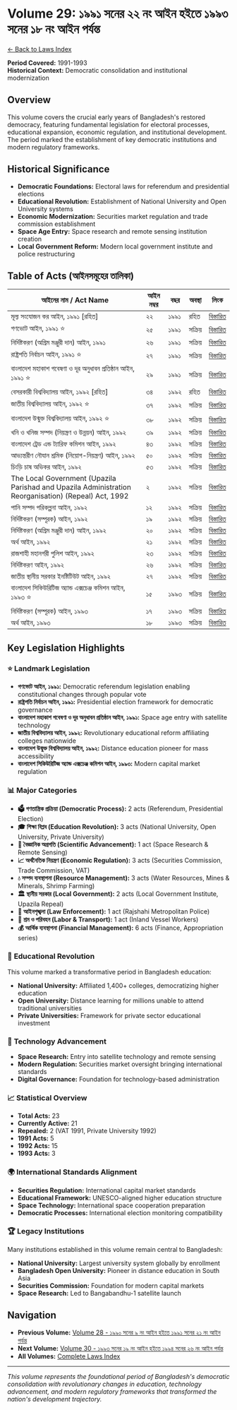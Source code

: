 # Volume 29: ১৯৯১ সনের ২২ নং আইন হইতে ১৯৯৩ সনের ১৮ নং আইন পর্যন্ত

[← Back to Laws Index](../index.md)

**Period Covered:** 1991-1993  
**Historical Context:** Democratic consolidation and institutional modernization

## Overview

This volume covers the crucial early years of Bangladesh's restored democracy, featuring fundamental legislation for electoral processes, educational expansion, economic regulation, and institutional development. The period marked the establishment of key democratic institutions and modern regulatory frameworks.

## Historical Significance

- **Democratic Foundations:** Electoral laws for referendum and presidential elections
- **Educational Revolution:** Establishment of National University and Open University systems
- **Economic Modernization:** Securities market regulation and trade commission establishment
- **Space Age Entry:** Space research and remote sensing institution creation
- **Local Government Reform:** Modern local government institute and police restructuring

## Table of Acts (আইনসমূহের তালিকা)

| আইনের নাম / Act Name | আইন নম্বর | বছর | অবস্থা | লিংক |
|---------------------|------------|------|-------|------|
| মূল্য সংযোজন কর আইন, ১৯৯১ [রহিত] | ২২ | ১৯৯১ | রহিত | [বিস্তারিত](act-details-1991-22.md) |
| গণভোট আইন, ১৯৯১ ⭐ | ২৫ | ১৯৯১ | সক্রিয় | [বিস্তারিত](act-details-1991-25.md) |
| নির্দিষ্টকরণ (অগ্রিম মঞ্জুরী দান) আইন, ১৯৯১ | ২৬ | ১৯৯১ | সক্রিয় | [বিস্তারিত](act-details-1991-26.md) |
| রাষ্ট্রপতি নির্বাচন আইন, ১৯৯১ ⭐ | ২৭ | ১৯৯১ | সক্রিয় | [বিস্তারিত](act-details-1991-27.md) |
| বাংলাদেশ মহাকাশ গবেষণা ও দূর অনুধাবন প্রতিষ্ঠান আইন, ১৯৯১ ⭐ | ২৯ | ১৯৯১ | সক্রিয় | [বিস্তারিত](act-details-1991-29.md) |
| বেসরকারী বিশ্ববিদ্যালয় আইন, ১৯৯২ [রহিত] | ৩৪ | ১৯৯২ | রহিত | [বিস্তারিত](act-details-1992-34.md) |
| জাতীয় বিশ্ববিদ্যালয় আইন, ১৯৯২ ⭐ | ৩৭ | ১৯৯২ | সক্রিয় | [বিস্তারিত](act-details-1992-37.md) |
| বাংলাদেশ উন্মুক্ত বিশ্ববিদ্যালয় আইন, ১৯৯২ ⭐ | ৩৮ | ১৯৯২ | সক্রিয় | [বিস্তারিত](act-details-1992-38.md) |
| খনি ও খনিজ সম্পদ (নিয়ন্ত্রণ ও উন্নয়ন) আইন, ১৯৯২ | ৩৯ | ১৯৯২ | সক্রিয় | [বিস্তারিত](act-details-1992-39.md) |
| বাংলাদেশ ট্রেড এন্ড ট্যারিফ কমিশন আইন, ১৯৯২ | ৪৩ | ১৯৯২ | সক্রিয় | [বিস্তারিত](act-details-1992-43.md) |
| আভ্যন্তরীণ নৌযান শ্রমিক (নিয়োগ-নিয়ন্ত্রণ) আইন, ১৯৯২ | ৫০ | ১৯৯২ | সক্রিয় | [বিস্তারিত](act-details-1992-50.md) |
| চিংড়ি চাষ অভিকর আইন, ১৯৯২ | ৫৩ | ১৯৯২ | সক্রিয় | [বিস্তারিত](act-details-1992-53.md) |
| The Local Government (Upazila Parishad and Upazila Administration Reorganisation) (Repeal) Act, 1992 | ২ | ১৯৯২ | সক্রিয় | [বিস্তারিত](act-details-1992-2.md) |
| পানি সম্পদ পরিকল্পনা আইন, ১৯৯২ | ১২ | ১৯৯২ | সক্রিয় | [বিস্তারিত](act-details-1992-12.md) |
| নির্দিষ্টকরণ (সম্পূরক) আইন, ১৯৯২ | ১৯ | ১৯৯২ | সক্রিয় | [বিস্তারিত](act-details-1992-19.md) |
| নির্দিষ্টকরণ (অগ্রিম মঞ্জুরী দান) আইন, ১৯৯২ | ২০ | ১৯৯২ | সক্রিয় | [বিস্তারিত](act-details-1992-20.md) |
| অর্থ আইন, ১৯৯২ | ২১ | ১৯৯২ | সক্রিয় | [বিস্তারিত](act-details-1992-21.md) |
| রাজশাহী মহানগরী পুলিশ আইন, ১৯৯২ | ২৩ | ১৯৯২ | সক্রিয় | [বিস্তারিত](act-details-1992-23.md) |
| নির্দিষ্টকরণ আইন, ১৯৯২ | ২৬ | ১৯৯২ | সক্রিয় | [বিস্তারিত](act-details-1992-26.md) |
| জাতীয় স্থানীয় সরকার ইনষ্টিটিউট আইন, ১৯৯২ | ২৭ | ১৯৯২ | সক্রিয় | [বিস্তারিত](act-details-1992-27.md) |
| বাংলাদেশ সিকিউরিটিজ অ্যান্ড এক্সচেঞ্জ কমিশন আইন, ১৯৯৩ ⭐ | ১৫ | ১৯৯৩ | সক্রিয় | [বিস্তারিত](act-details-1993-15.md) |
| নির্দিষ্টকরণ (সম্পূরক) আইন, ১৯৯৩ | ১৭ | ১৯৯৩ | সক্রিয় | [বিস্তারিত](act-details-1993-17.md) |
| অর্থ আইন, ১৯৯৩ | ১৮ | ১৯৯৩ | সক্রিয় | [বিস্তারিত](act-details-1993-18.md) |

## Key Legislation Highlights

### ⭐ **Landmark Legislation**

- **গণভোট আইন, ১৯৯১:** Democratic referendum legislation enabling constitutional changes through popular vote
- **রাষ্ট্রপতি নির্বাচন আইন, ১৯৯১:** Presidential election framework for democratic governance
- **বাংলাদেশ মহাকাশ গবেষণা ও দূর অনুধাবন প্রতিষ্ঠান আইন, ১৯৯১:** Space age entry with satellite technology
- **জাতীয় বিশ্ববিদ্যালয় আইন, ১৯৯২:** Revolutionary educational reform affiliating colleges nationwide
- **বাংলাদেশ উন্মুক্ত বিশ্ববিদ্যালয় আইন, ১৯৯২:** Distance education pioneer for mass accessibility
- **বাংলাদেশ সিকিউরিটিজ অ্যান্ড এক্সচেঞ্জ কমিশন আইন, ১৯৯৩:** Modern capital market regulation

### 📊 **Major Categories**

- **🗳️ গণতান্ত্রিক প্রক্রিয়া (Democratic Process):** 2 acts (Referendum, Presidential Election)
- **🎓 শিক্ষা বিপ্লব (Education Revolution):** 3 acts (National University, Open University, Private University)
- **🚀 বৈজ্ঞানিক অগ্রগতি (Scientific Advancement):** 1 act (Space Research & Remote Sensing)
- **📈 অর্থনৈতিক নিয়ন্ত্রণ (Economic Regulation):** 3 acts (Securities Commission, Trade Commission, VAT)
- **💧 সম্পদ ব্যবস্থাপনা (Resource Management):** 3 acts (Water Resources, Mines & Minerals, Shrimp Farming)
- **🏛️ স্থানীয় সরকার (Local Government):** 2 acts (Local Government Institute, Upazila Repeal)
- **👮 আইনশৃঙ্খলা (Law Enforcement):** 1 act (Rajshahi Metropolitan Police)
- **🚢 শ্রম ও পরিবহন (Labor & Transport):** 1 act (Inland Vessel Workers)
- **💰 আর্থিক ব্যবস্থাপনা (Financial Management):** 6 acts (Finance, Appropriation series)

### 🌟 **Educational Revolution**

This volume marked a transformative period in Bangladesh education:
- **National University:** Affiliated 1,400+ colleges, democratizing higher education
- **Open University:** Distance learning for millions unable to attend traditional universities
- **Private Universities:** Framework for private sector educational investment

### 🚀 **Technology Advancement**

- **Space Research:** Entry into satellite technology and remote sensing
- **Modern Regulation:** Securities market oversight bringing international standards
- **Digital Governance:** Foundation for technology-based administration

### 📈 **Statistical Overview**

- **Total Acts:** 23
- **Currently Active:** 21
- **Repealed:** 2 (VAT 1991, Private University 1992)
- **1991 Acts:** 5
- **1992 Acts:** 15
- **1993 Acts:** 3

### 🌍 **International Standards Alignment**

- **Securities Regulation:** International capital market standards
- **Educational Framework:** UNESCO-aligned higher education structure
- **Space Technology:** International space cooperation preparation
- **Democratic Processes:** International election monitoring compatibility

### 🏆 **Legacy Institutions**

Many institutions established in this volume remain central to Bangladesh:
- **National University:** Largest university system globally by enrollment
- **Bangladesh Open University:** Pioneer in distance education in South Asia
- **Securities Commission:** Foundation for modern capital markets
- **Space Research:** Led to Bangabandhu-1 satellite launch

## Navigation

- **Previous Volume:** [Volume 28 - ১৯৯০ সনের ৯ নং আইন হইতে ১৯৯১ সনের ২১ নং আইন পর্যন্ত](../volume-28/index.md)
- **Next Volume:** [Volume 30 - ১৯৯৩ সনের ১৯ নং আইন হইতে ১৯৯৪ সনের ২৬ নং আইন পর্যন্ত](../volume-30/index.md)
- **All Volumes:** [Complete Laws Index](../index.md)

---

*This volume represents the foundational period of Bangladesh's democratic consolidation with revolutionary changes in education, technology advancement, and modern regulatory frameworks that transformed the nation's development trajectory.*
